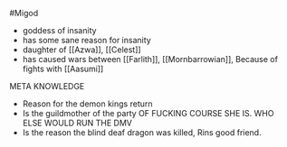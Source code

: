 #Migod

- goddess of insanity
- has some sane reason for insanity
- daughter of [[Azwa]], [[Celest]]
- has caused wars between [[Farlith]], [[Mornbarrowian]], Because of fights with [[Aasumi]]

META KNOWLEDGE
- Reason for the demon kings return
- Is the guildmother of the party OF FUCKING COURSE SHE IS. WHO ELSE WOULD RUN THE DMV
- Is the reason the blind deaf dragon was killed, Rins good friend.